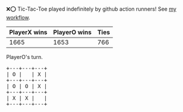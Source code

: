 :x::o: Tic-Tac-Toe played indefinitely by github action runners! See [my workflow](.github/workflows/play.yaml).

|PlayerX wins|PlayerO wins|Ties|
|-|-|-|
|1665|1653|766|

PlayerO's turn.

<pre>
+---+---+---+
| O |   | X |
+---+---+---+
| O | O | X |
+---+---+---+
| X | X |   |
+---+---+---+
</pre>